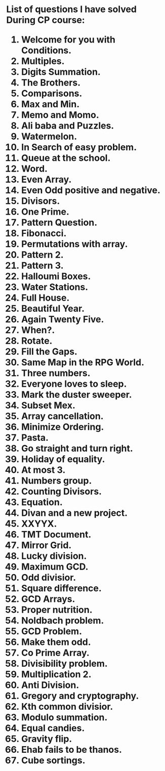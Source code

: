 <h1>List of questions I have solved During CP course:
<ol>
<li>Welcome for you with Conditions.
<li>Multiples.
<li>Digits Summation.
<li>The Brothers.
<li>Comparisons.
<li>Max and Min.
<li>Memo and Momo.
<li>Ali baba and Puzzles.
<li>Watermelon.
<li>In Search of easy problem.
<li>Queue at the school.
<li>Word.
<li>Even Array.
<li>Even Odd positive and negative.
<li>Divisors.
<li>One Prime.
<li>Pattern Question.
<li>Fibonacci.
<li>Permutations with array.
<li>Pattern 2.
<li>Pattern 3.
<li>Halloumi Boxes.
<li>Water Stations.
<li>Full House.
<li>Beautiful Year.
<li>Again Twenty Five.
<li>When?.
<li>Rotate.
<li>Fill the Gaps.
<li>Same Map in the RPG World.
<li>Three numbers.
<li>Everyone loves to sleep.
<li>Mark the duster sweeper.
<li>Subset Mex.
<li>Array cancellation.
<li>Minimize Ordering.
<li>Pasta.
<li>Go straight and turn right.
<li>Holiday of equality.
<li>At most 3.
<li>Numbers group.
<li>Counting Divisors.
<li>Equation.
<li>Divan and a new project.
<li>XXYYX.
<li>TMT Document.
<li>Mirror Grid.
<li>Lucky division.
<li>Maximum GCD.
<li>Odd divisior.
<li>Square difference.
<li>GCD Arrays.
<li>Proper nutrition.
<li>Noldbach problem.
<li>GCD Problem.
<li>Make them odd.
<li>Co Prime Array.
<li>Divisibility problem.
<li>Multiplication 2.
<li>Anti Division.
<li>Gregory and cryptography.
<li>Kth common divisior.
<li>Modulo summation.
<li>Equal candies.
<li>Gravity flip.
<li>Ehab fails to be thanos.
<li>Cube sortings.